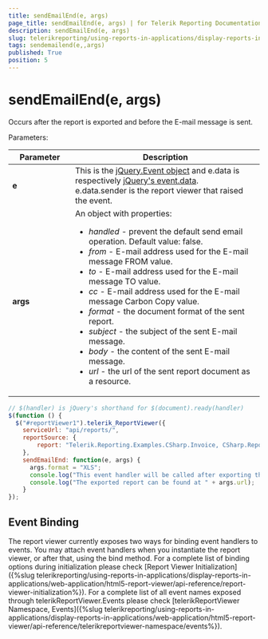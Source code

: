 ```yaml
---
title: sendEmailEnd(e, args)
page_title: sendEmailEnd(e, args) | for Telerik Reporting Documentation
description: sendEmailEnd(e, args)
slug: telerikreporting/using-reports-in-applications/display-reports-in-applications/web-application/html5-report-viewer/api-reference/reportviewer/events/sendemailend(e,-args)
tags: sendemailend(e,,args)
published: True
position: 5
---
```

<style>
table th:first-of-type {
    width: 25%;
}
table th:nth-of-type(2) {
    width: 75%;
}
</style>

# sendEmailEnd(e, args)

Occurs after the report is exported and before the E-mail message is sent.

Parameters:


| Parameter | Description |
| ------ | ------ |
| __e__ |This is the [jQuery.Event object](https://api.jquery.com/category/events/event-object/) and e.data is respectively [jQuery's event.data](https://api.jquery.com/event.data/).<br/>e.data.sender is the report viewer that raised the event.|
| __args__ |An object with properties:<ul><li>*handled* - prevent the default send email operation. Default value: false.</li><li>*from* - E-mail address used for the E-mail message FROM value.</li><li>*to* - E-mail address used for the E-mail message TO value.</li><li>*cc* - E-mail address used for the E-mail message Carbon Copy value.</li><li>*format* - the document format of the sent report.</li><li>*subject* - the subject of the sent E-mail message.</li><li>*body* - the content of the sent E-mail message.</li><li>*url* - the url of the sent report document as a resource.</li></ul>|


    
````js
// $(handler) is jQuery's shorthand for $(document).ready(handler)
$(function () {
  $("#reportViewer1").telerik_ReportViewer({
    serviceUrl: "api/reports/",
    reportSource: {
        report: "Telerik.Reporting.Examples.CSharp.Invoice, CSharp.ReportLibrary"
    },
    sendEmailEnd: function(e, args) {
      args.format = "XLS";
      console.log("This event handler will be called after exporting the report.");
      console.log("The exported report can be found at " + args.url);
    }
});
````

## Event Binding

The report viewer currently exposes two ways for binding event handlers to events. You may attach event handlers when you instantiate the report viewer, or after that, using the bind method. For a complete list of binding options during initialization please check [Report Viewer Initialization]({%slug telerikreporting/using-reports-in-applications/display-reports-in-applications/web-application/html5-report-viewer/api-reference/report-viewer-initialization%}). For a complete list of all event names exposed through telerikReportViewer.Events please check [telerikReportViewer Namespace, Events]({%slug telerikreporting/using-reports-in-applications/display-reports-in-applications/web-application/html5-report-viewer/api-reference/telerikreportviewer-namespace/events%}).
